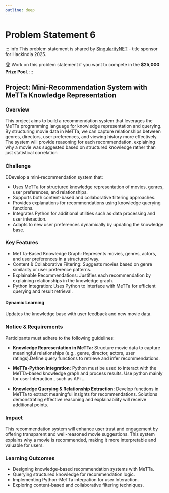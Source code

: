 ```yaml
---
outline: deep
---
```


# Problem Statement 6

::: info
This problem statement is shared by [SingularityNET](https://singularitynet.io/)  - title sponsor for HackIndia 2025. 

🏆 Work on this problem statement if you want to compete in the **$25,000 Prize Pool**. 
:::

## Project: Mini-Recommendation System with MeTTa Knowledge Representation


###  Overview
This project aims to build a recommendation system that leverages the MeTTa programming language for knowledge representation and querying. By structuring movie data in MeTTa, we can capture relationships between genres, directors, user preferences, and viewing history more effectively. The system will provide reasoning for each recommendation, explaining why a movie was suggested based on structured knowledge rather than just statistical correlation

### Challenge

DDevelop a mini-recommendation system that:

- Uses MeTTa for structured knowledge representation of movies, genres, user preferences, and relationships.
- Supports both content-based and collaborative filtering approaches.
- Provides explanations for recommendations using knowledge querying functions.
- Integrates Python for additional utilities such as data processing and user interaction.
- Adapts to new user preferences dynamically by updating the knowledge base.

### Key Features
- MeTTa-Based Knowledge Graph: Represents movies, genres, actors, and user preferences in a structured way.
- Content & Collaborative Filtering: Suggests movies based on genre similarity or user preference patterns.
- Explainable Recommendations: Justifies each recommendation by explaining relationships in the knowledge graph.
- Python Integration: Uses Python to interface with MeTTa for efficient querying and result retrieval.

#### Dynamic Learning
Updates the knowledge base with user feedback and new movie data.

### Notice & Requirements

Participants must adhere to the following guidelines:

- **Knowledge Representation in MeTTa:** Structure movie data to capture meaningful relationships (e.g., genre, director, actors, user ratings).Define query functions to retrieve and infer recommendations.

- **MeTTa-Python Integration:** Python must be used to interact with the MeTTa-based knowledge graph and process results. Use python mainly for user Interaction , such as APi …

- **Knowledge Querying & Relationship Extraction:** Develop functions in MeTTa to extract meaningful insights for recommendations.
Solutions demonstrating effective reasoning and explainability will receive additional points.

### Impact
This recommendation system will enhance user trust and engagement by offering transparent and well-reasoned movie suggestions. This system explains why a movie is recommended, making it more interpretable and valuable for users.

### Learning Outcomes
- Designing knowledge-based recommendation systems with MeTTa.
- Querying structured knowledge for recommendation logic.
- Implementing Python-MeTTa integration for user Interaction.
- Exploring content-based and collaborative filtering techniques.









